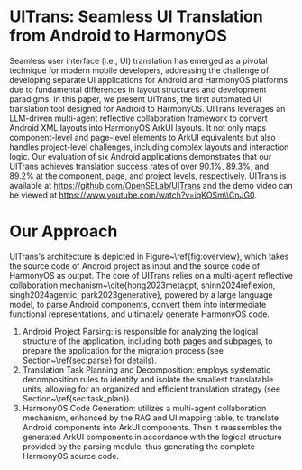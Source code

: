 # UITrans: Seamless UI Translation from Android to HarmonyOS
Seamless user interface (i.e., UI) translation has emerged as a pivotal technique for modern mobile developers, addressing the challenge of developing separate UI applications for Android and HarmonyOS platforms due to fundamental differences in layout structures and development paradigms. In this paper, we present UITrans, the first automated UI translation tool designed for Android to HarmonyOS. UITrans leverages an LLM-driven multi-agent reflective collaboration framework to convert Android XML layouts into HarmonyOS ArkUI layouts. It not only maps component-level and page-level elements to ArkUI equivalents but also handles project-level challenges, including complex layouts and interaction logic. Our evaluation of six Android applications demonstrates that our UITrans achieves translation success rates of over 90.1\%, 89.3\%, and 89.2\% at the component, page, and project levels, respectively. UITrans is available at https://github.com/OpenSELab/UITrans and the demo video can be viewed at https://www.youtube.com/watch?v=iqKOSm\\CnJG0.

# Our Approach
UITrans's architecture is depicted in Figure~\ref{fig:overview}, which takes the source code of Android project as input and the source code of HarmonyOS as output. The core of UITrans relies on a multi-agent reflective collaboration mechanism~\cite{hong2023metagpt, shinn2024reflexion, singh2024agentic, park2023generative}, powered by a large language model, to parse Android components, convert them into intermediate functional representations, and ultimately generate HarmonyOS code.
1. Android Project Parsing: is responsible for analyzing the logical structure of the application, including both pages and subpages, to prepare the application for the migration process (see Section~\ref{sec:parse} for details).
2. Translation Task Planning and Decomposition: employs systematic decomposition rules to identify and isolate the smallest translatable units, allowing for an organized and efficient translation strategy (see Section~\ref{sec:task_plan}).
3. HarmonyOS Code Generation: utilizes a multi-agent collaboration mechanism, enhanced by the RAG and UI mapping table, to translate Android components into ArkUI components. Then it reassembles the generated ArkUI components in accordance with the logical structure provided by the parsing module, thus generating the complete HarmonyOS source code.


